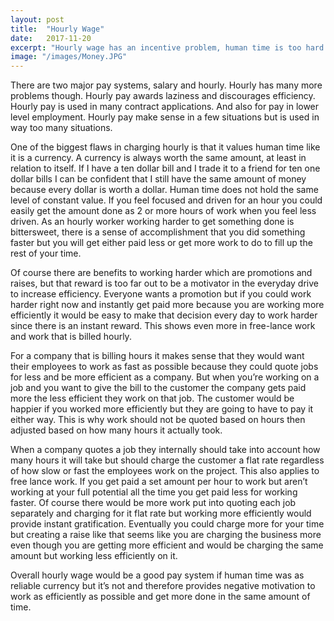 ```yaml
---
layout: post
title:  "Hourly Wage"
date:   2017-11-20
excerpt: "Hourly wage has an incentive problem, human time is too hard to quantify"
image: "/images/Money.JPG"
---
```


There are two major pay systems, salary and hourly. Hourly has many more problems though. Hourly pay awards laziness and discourages efficiency. Hourly pay is used in many contract applications. And also for pay in lower level employment. Hourly pay make sense in a few situations but is used in way too many situations.

One of the biggest flaws in charging hourly is that it values human time like it is a currency. A currency is always worth the same amount, at least in relation to itself. If I have a ten dollar bill and I trade it to a friend for ten one dollar bills I can be confident that I still have the same amount of money because every dollar is worth a dollar. Human time does not hold the same level of constant value. If you feel focused and driven for an hour you could easily get the amount done as 2 or more hours of work when you feel less driven. As an hourly worker working harder to get something done is bittersweet, there is a sense of accomplishment that you did something faster but you will get either paid less or get more work to do to fill up the rest of your time.

Of course there are benefits to working harder which are promotions and raises, but that reward is too far out to be a motivator in the everyday drive to increase efficiency. Everyone wants a promotion but if you could work harder right now and instantly get paid more because you are working more efficiently it would be easy to make that decision every day to work harder since there is an instant reward. This shows even more in free-lance work and work that is billed hourly.

For a company that is billing hours it makes sense that they would want their employees to work as fast as possible because they could quote jobs for less and be more efficient as a company. But when you’re working on a job and you want to give the bill to the customer the company gets paid more the less efficient they work on that job. The customer would be happier if you worked more efficiently but they are going to have to pay it either way. This is why work should not be quoted based on hours then adjusted based on how many hours it actually took.

When a company quotes a job they internally should take into account how many hours it will take but should charge the customer a flat rate regardless of how slow or fast the employees work on the project. This also applies to free lance work. If you get paid a set amount per hour to work but aren’t working at your full potential all the time you get paid less for working faster. Of course there would be more work put into quoting each job separately and charging for it flat rate but working more efficiently would provide instant gratification. Eventually you could charge more for your time but creating a raise like that seems like you are charging the business more even though you are getting more efficient and would be charging the same amount but working less efficiently on it.

Overall hourly wage would be a good pay system if human time was as reliable currency but it’s not and therefore provides negative motivation to work as efficiently as possible and get more done in the same amount of time.
